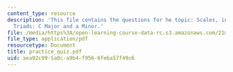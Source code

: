 ```yaml
---
content_type: resource
description: 'This file contains the questions for he topic: Scales, intervals, and
  Triads: C Major and a Minor.'
file: /media/https%3A/open-learning-course-data-rc.s3.amazonaws.com/21m-301-harmony-and-counterpoint-i-spring-2005/aea92c995a0ca9b4f9566feba57f49c6_practice_quiz.pdf
file_type: application/pdf
resourcetype: Document
title: practice_quiz.pdf
uid: aea92c99-5a0c-a9b4-f956-6feba57f49c6
---
```


